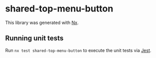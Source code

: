 # shared-top-menu-button

This library was generated with [Nx](https://nx.dev).

## Running unit tests

Run `nx test shared-top-menu-button` to execute the unit tests via [Jest](https://jestjs.io).
